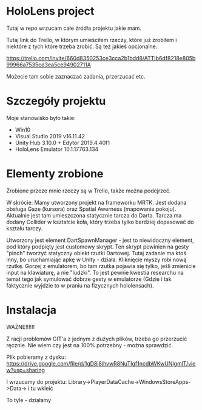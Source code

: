 
# HoloLens project

Tutaj w repo wrzucam całe źródła projektu jakie mam.

Tutaj link do Trello, w którym umieściłem rzeczy, które już zrobiłem i niektóre z tych które trzeba zrobić. Są też jakieś opcjonalne.

https://trello.com/invite/660d8350253ce3cca2b1bdd8/ATTIb6df8218e805b99966a7535cd3ea5ce94902711A

Możecie tam sobie zaznaczać zadania, przerzucać etc.

# Szczegóły projektu

Moje stanowisko było takie:

- Win10
- Visual Studio 2019 v16.11.42
- Unity Hub 3.10.0 + Edytor 2019.4.40f1
- HoloLens Emulator 10.1.17763.134


# Elementy zrobione

Zrobione przeze mnie rzeczy są w Trello, także można podejrzeć.

W skrócie: Mamy utworzony projekt na frameworku MRTK. Jest dodana obsługa Gaze (kursora) oraz Spatial Awerness (mapowanie pokoju). Aktualnie jest tam umieszczona statycznie tarcza do Darta. Tarcza ma dodany Collider w kształcie koła, który trzeba tylko bardziej dopasować do kształu tarczy.

Utworzony jest element DartSpawnManager - jest to niewidoczny element, pod który podpięty jest customowy skrypt. Ten skrypt powinien na gesty "pinch" tworzyć statyczny obiekt rzutki Dartowej. Tutaj zadanie ma ktoś inny, bo uruchamiając apkę w Unity - działa. Kliknięcie myszy robi nową rzutkę. Gorzej z emulatorem, bo tam rzutka pojawia się tylko, jeśli zmienicie input na klawiaturę, a nie "ludzki". To jest pewnie kwestia researchu na temat tego jak symulować dobrze gesty w emulatorze (Gdzie i tak faktycznie wyjdzie to w praniu na fizycznych hololensach).


# Instalacja

WAŻNE!!!!!!

Z racji problemów GIT'a z jednym z dużych plików, trzeba go przerzucić ręcznie. Nie wiem czy jest na 100% potrzebny - można sprawdzić.

Plik pobieramy z dysku: https://drive.google.com/file/d/1gD8j8jhvwR8NuTIgf1ncdbWKwUNIgmlT/view?usp=sharing

I wrzucamy do projektu: Library->PlayerDataCache->WindowsStoreApps->Data-> i tu wkleić


To tyle - działamy


